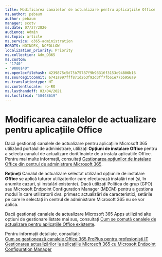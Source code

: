 ```yaml
---
title: Modificarea canalelor de actualizare pentru aplicațiile Office
ms.author: pebaum
author: pebaum
manager: scotv
ms.date: 07/27/2020
audience: Admin
ms.topic: article
ms.service: o365-administration
ROBOTS: NOINDEX, NOFOLLOW
localization_priority: Priority
ms.collection: Adm_O365
ms.custom:
- "1740"
- "9000140"
ms.openlocfilehash: 4239875c5d75b75787f9b93316f3153c94806b16
ms.sourcegitcommit: 6741a997fff871d263f92d3ff7fb61e7755956a9
ms.translationtype: HT
ms.contentlocale: ro-RO
ms.lasthandoff: 03/04/2021
ms.locfileid: "50448619"
---
```

# <a name="change-update-channels-for-office-apps"></a>Modificarea canalelor de actualizare pentru aplicațiile Office

Dacă gestionați canalele de actualizare pentru aplicațiile Microsoft 365 utilizând portalul de administrare, utilizați  **Opțiuni de instalare Office**  pentru a selecta canalul de actualizare dorit înainte de a instala aplicațiile Office. Pentru mai multe informații, consultați [Gestionarea opțiunilor de instalare Office din centrul de administrare Microsoft 365](https://docs.microsoft.com/deployoffice/manage-software-download-settings-office-365).

**Rețineți** Canalul de actualizare selectat utilizând opțiunile de instalare  **Office**  se aplică tuturor utilizatorilor care efectuează instalări noi (și, în anumite cazuri, și instalări existente). Dacă utilizați Politica de grup (GPO) sau Microsoft Endpoint Configuration Manager (MECM) pentru a gestiona modul în care utilizatorii dvs. primesc actualizări de caracteristici, setările pe care le selectați în centrul de administrare Microsoft 365 nu se vor aplica.

Dacă gestionați canalele de actualizare Microsoft 365 Apps utilizând alte opțiuni de gestionare listate mai sus, consultați [Cum se comută canalele de actualizare pentru aplicațiile Office existente](https://support.microsoft.com/help/3185078/how-to-switch-from-semi-annual-channel-to-monthly-channel).

Pentru informații detaliate, consultați:  
[Cum se gestionează canalele Office 365 ProPlus pentru profesioniști IT](https://techcommunity.microsoft.com/t5/office-365-blog/how-to-manage-office-365-proplus-channels-for-it-pros/ba-p/795813)  
[Gestionarea actualizărilor la aplicațiile Microsoft 365 cu Microsoft Endpoint Configuration Manager](https://docs.microsoft.com/deployoffice/manage-microsoft-365-apps-updates-configuration-manager)